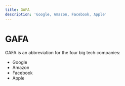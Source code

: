 ```yaml
---
title: GAFA
description: 'Google, Amazon, Facebook, Apple'
---
```

# GAFA
GAFA is an abbreviation for the four big tech companies:

- Google
- Amazon
- Facebook
- Apple